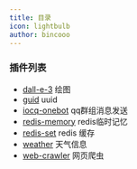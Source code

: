 ```yaml
---
title: 目录
icon: lightbulb
author: bincooo
---
```


### 插件列表

- [dall-e-3](docs/dall-e-3.md) 绘图
- [guid](docs/guid.md) uuid
- [iocq-onebot](docs/iocq-onebot.md) qq群组消息发送
- [redis-memory](docs/redis-memory.md) redis临时记忆
- [redis-set](docs/redis-set.md) redis 缓存
- [weather](docs/weather.md) 天气信息
- [web-crawler](docs/web-crawler.md) 网页爬虫